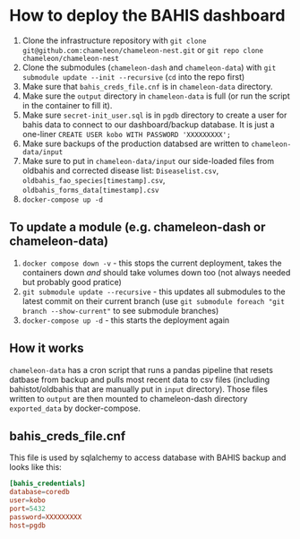 # How to deploy the BAHIS dashboard

1. Clone the infrastructure repository with `git clone git@github.com:chameleon/chameleon-nest.git` or `git repo clone chameleon/chameleon-nest`
2. Clone the submodules (`chameleon-dash` and `chameleon-data`) with `git submodule update --init --recursive` (`cd` into the repo first)
3. Make sure that `bahis_creds_file.cnf` is in `chameleon-data` directory.
4. Make sure the `output` directory in `chameleon-data` is full (or run the script in the container to fill it).
5. Make sure `secret-init_user.sql` is in `pgdb` directory to create a user for bahis data to connect to our dashboard/backup database. It is just a one-liner `CREATE USER kobo WITH PASSWORD 'XXXXXXXXX';`
6. Make sure backups of the production databsed are written to `chameleon-data/input`
7. Make sure to put in `chameleon-data/input` our side-loaded files from oldbahis and corrected disease list: `Diseaselist.csv`, `oldbahis_fao_species[timestamp].csv`, `oldbahis_forms_data[timestamp].csv`
8. `docker-compose up -d`

## To update a module (e.g. chameleon-dash or chameleon-data)

1. `docker compose down -v` - this stops the current deployment, takes the containers down _and_ should take volumes down too (not always needed but probably good pratice)
2. `git submodule update --recursive` - this updates all submodules to the latest commit on their current branch (use `git submodule foreach "git branch --show-current"` to see submodule branches)
3. `docker-compose up -d` - this starts the deployment again

## How it works

`chameleon-data` has a cron script that runs a pandas pipeline that resets datbase from backup and pulls most recent data to csv files (including bahistot/oldbahis that are manually put in `input` directory). Those files written to `output` are then mounted to chameleon-dash directory `exported_data` by docker-compose.

## bahis_creds_file.cnf

This file is used by sqlalchemy to access database with BAHIS backup and looks like this:

```toml
[bahis_credentials]
database=coredb
user=kobo
port=5432
password=XXXXXXXXX
host=pgdb
```
